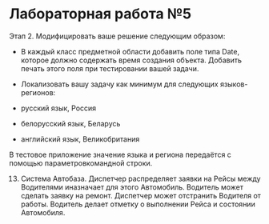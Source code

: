 # Лабораторная работа №5
Этап 2. Модифицировать ваше решение следующим образом:
- В каждый класс предметной области добавить поле типа Date, которое должно содержать время создания объекта. Добавить печать этого поля при тестировании вашей задачи.

- Локализовать вашу задачу как минимум для следующих языков-регионов:

- русский язык, Россия

- белорусский язык, Беларусь

- английский язык, Великобритания

В   тестовое   приложение   значение   языка   и   региона   передаётся   с   помощью   параметровкомандной строки.

13.   Система   Автобаза.   Диспетчер   распределяет   заявки   на   Рейсы   между   Водителями   иназначает для этого Автомобиль. Водитель может сделать заявку на ремонт. Диспетчер может отстранить Водителя от работы. Водитель делает отметку о выполнении Рейса и состоянии Автомобиля.

